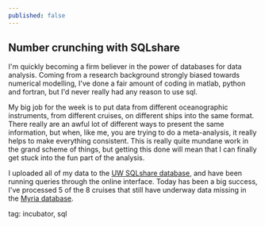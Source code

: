 ```yaml
---
published: false
---
```


## Number crunching with SQLshare

I'm quickly becoming a firm believer in the power of databases for data analysis. Coming from a research background strongly biased towards numerical modelling, I've done a fair amount of coding in matlab, python and fortran, but I'd never really had any reason to use sql.

My big job for the week is to put data from different oceanographic instruments, from different cruises, on different ships into the same format. There really are an awful lot of different ways to present the same information, but when, like me, you are trying to do a meta-analysis, it really helps to make everything consistent. This is really quite mundane work in the grand scheme of things, but getting this done will mean that I can finally get stuck into the fun part of the analysis. 

I uploaded all of my data to the [UW SQLshare database](https://sqlshare.escience.washington.edu/sqlshare/), and have been running queries through the online interface. Today has been a big success, I've processed 5 of the 8 cruises that still have underway data missing in the [Myria database](http://demo.myria.cs.washington.edu/). 

tag: incubator, sql